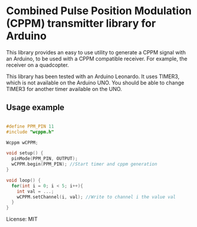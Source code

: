 # Combined Pulse Position Modulation (CPPM) transmitter library for Arduino


This library provides an easy to use utility to generate a CPPM signal with an Arduino,
to be used with a CPPM compatible receiver. For example, the receiver on a quadcopter.


This library has been tested with an Arduino Leonardo. It uses TIMER3, which is not
available on the Arduino UNO. You should be able to change TIMER3 for another timer
available on the UNO.

## Usage example

```C++

#define PPM_PIN 11
#include "wcppm.h"

Wcppm wCPPM;

void setup() {  
  pinMode(PPM_PIN, OUTPUT);
  wCPPM.begin(PPM_PIN); //Start timer and cppm generation
}

void loop() {
  for(int i = 0; i < 5; i++){
    int val = ...;
    wCPPM.setChannel(i, val); //Write to channel i the value val
  }
}

```

License: MIT